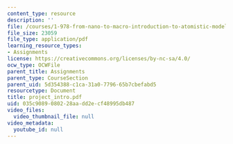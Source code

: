 ```yaml
---
content_type: resource
description: ''
file: /courses/1-978-from-nano-to-macro-introduction-to-atomistic-modeling-techniques-january-iap-2007/035c9089080228aadd2ecf48995db487_project_intro.pdf
file_size: 23059
file_type: application/pdf
learning_resource_types:
- Assignments
license: https://creativecommons.org/licenses/by-nc-sa/4.0/
ocw_type: OCWFile
parent_title: Assignments
parent_type: CourseSection
parent_uid: 5d354388-c1ca-31a0-7796-65b7cbefabd5
resourcetype: Document
title: project_intro.pdf
uid: 035c9089-0802-28aa-dd2e-cf48995db487
video_files:
  video_thumbnail_file: null
video_metadata:
  youtube_id: null
---
```

